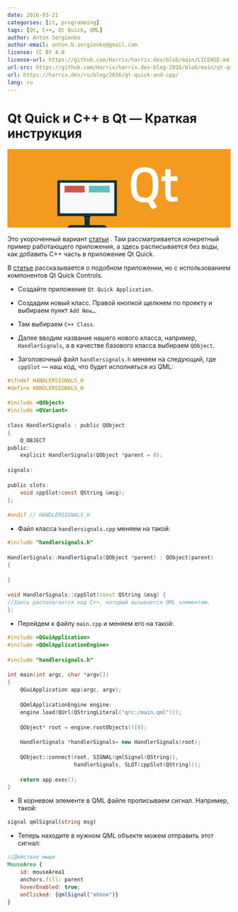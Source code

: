 ```yaml
---
date: 2016-03-21
categories: [it, programming]
tags: [Qt, C++, Qt Quick, QML]
author: Anton Sergienko
author-email: anton.b.sergienko@gmail.com
license: CC BY 4.0
license-url: https://github.com/Harrix/harrix.dev/blob/main/LICENSE.md
url-src: https://github.com/Harrix/harrix.dev-blog-2016/blob/main/qt-quick-and-cpp/qt-quick-and-cpp.md
url: https://harrix.dev/ru/blog/2016/qt-quick-and-cpp/
lang: ru
---
```


# Qt Quick и C++ в Qt — Краткая инструкция

![Featured image](featured-image.svg)

Это укороченный вариант [статьи](https://github.com/Harrix/harrix.dev-blog-2016/blob/main/add-2-num-qt-quick/add-2-num-qt-quick.md) <!-- https://harrix.dev/ru/blog/2016/add-2-num-qt-quick/ -->. Там рассматривается конкретный пример работающего приложения, а здесь расписывается без воды, как добавить C++ часть в приложение Qt Quick.

В [статье](https://github.com/Harrix/harrix.dev-blog-2016/blob/main/add-2-num-qt-quick-controls/add-2-num-qt-quick-controls.md) <!-- https://harrix.dev/ru/blog/2016/add-2-num-qt-quick-controls/ --> рассказывается о подобном приложении, но с использованием компонентов Qt Quick Controls.

- Создайте приложение `Qt Quick Application`.

- Создадим новый класс. Правой кнопкой щелкнем по проекту и выбираем пункт `Add New…`.

- Там выбираем `C++ Class`.

- Далее вводим название нашего нового класса, например, `HandlerSignals`, а в качестве базового класса выбираем `QObject`.

- Заголовочный файл `handlersignals.h` меняем на следующий, где `cppSlot` — наш код, что будет исполняться из QML:

```h
#ifndef HANDLERSIGNALS_H
#define HANDLERSIGNALS_H

#include <QObject>
#include <QVariant>

class HandlerSignals : public QObject
{
    Q_OBJECT
public:
    explicit HandlerSignals(QObject *parent = 0);

signals:

public slots:
    void cppSlot(const QString &msg);
};

#endif // HANDLERSIGNALS_H
```

- Файл класса `handlersignals.cpp` меняем на такой:

```cpp
#include "handlersignals.h"

HandlerSignals::HandlerSignals(QObject *parent) : QObject(parent)
{

}

void HandlerSignals::cppSlot(const QString &msg) {
//Здесь располагается код С++, который вызывается QML элементом.
}:

```

- Перейдем к файлу `main.cpp` и меняем его на такой:

```cpp
#include <QGuiApplication>
#include <QQmlApplicationEngine>

#include "handlersignals.h"

int main(int argc, char *argv[])
{
    QGuiApplication app(argc, argv);

    QQmlApplicationEngine engine;
    engine.load(QUrl(QStringLiteral("qrc:/main.qml")));

    QObject* root = engine.rootObjects()[0];

    HandlerSignals *handlerSignals= new HandlerSignals(root);

    QObject::connect(root, SIGNAL(qmlSignal(QString)),
                     handlerSignals, SLOT(cppSlot(QString)));

    return app.exec();
}
```

- В корневом элементе в QML файле прописываем сигнал. Например, такой:

```qml
signal qmlSignal(string msg)
```

- Теперь находите в нужном QML объекте можем отправить этот сигнал:

```qml
//Действие мыши
MouseArea {
    id: mouseArea1
    anchors.fill: parent
    hoverEnabled: true;
    onClicked: {qmlSignal("яблок")}
}
```

